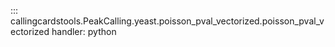 ::: callingcardstools.PeakCalling.yeast.poisson_pval_vectorized.poisson_pval_vectorized
    handler: python